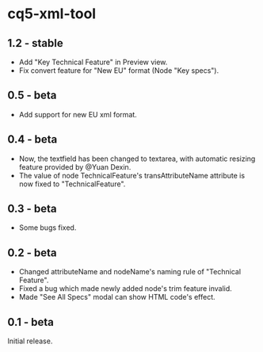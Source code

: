 # cq5-xml-tool

## 1.2 - stable
- Add "Key Technical Feature" in Preview view.
- Fix convert feature for "New EU" format (Node "Key specs").

## 0.5 - beta
- Add support for new EU xml format.

## 0.4 - beta
- Now, the textfield has been changed to textarea, with automatic resizing feature provided by @Yuan Dexin.
- The value of node TechnicalFeature's transAttributeName attribute is now fixed to "TechnicalFeature".

## 0.3 - beta
- Some bugs fixed.

## 0.2 - beta
- Changed attributeName and nodeName's naming rule of "Technical Feature".
- Fixed a bug which made newly added node's trim feature invalid.
- Made "See All Specs" modal can show HTML code's effect.

## 0.1 - beta
Initial release.